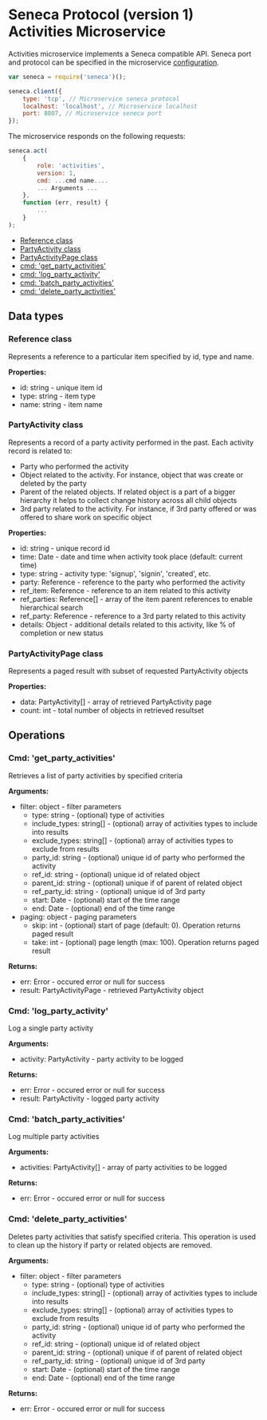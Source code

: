 # Seneca Protocol (version 1) <br/> Activities Microservice

Activities microservice implements a Seneca compatible API. 
Seneca port and protocol can be specified in the microservice [configuration](Configuration.md/#api_seneca). 

```javascript
var seneca = require('seneca')();

seneca.client({
    type: 'tcp', // Microservice seneca protocol
    localhost: 'localhost', // Microservice localhost
    port: 8807, // Microservice seneca port
});
```

The microservice responds on the following requests:

```javascript
seneca.act(
    {
        role: 'activities',
        version: 1,
        cmd: ...cmd name....
        ... Arguments ...
    },
    function (err, result) {
        ...
    }
);
```

* [Reference class](#class1)
* [PartyActivity class](#class2)
* [PartyActivityPage class](#class3)
* [cmd: 'get_party_activities'](#operation1)
* [cmd: 'log_party_activity'](#operation2)
* [cmd: 'batch_party_activities'](#operation3)
* [cmd: 'delete_party_activities'](#operation4)

## Data types

### <a name="class1"></a> Reference class

Represents a reference to a particular item specified by id, type and name. 

**Properties:**
- id: string - unique item id
- type: string - item type
- name: string - item name

### <a name="class2"></a> PartyActivity class

Represents a record of a party activity performed in the past. 
Each activity record is related to:
- Party who performed the activity
- Object related to the activity. For instance, object that was create or deleted by the party
- Parent of the related objects. If related object is a part of a bigger hierarchy it helps to collect change history across all child objects
- 3rd party related to the activity. For instance, if 3rd party offered or was offered to share work on specific object

**Properties:**
- id: string - unique record id
- time: Date - date and time when activity took place (default: current time)
- type: string - activity type: 'signup', 'signin', 'created', etc.
- party: Reference - reference to the party who performed the activity
- ref_item: Reference - reference to an item related to this activity
- ref_parties: Reference[] - array of the item parent references to enable hierarchical search
- ref_party: Reference - reference to a 3rd party related to this activity
- details: Object - additional details related to this activity, like % of completion or new status

### <a name="class3"></a> PartyActivityPage class

Represents a paged result with subset of requested PartyActivity objects

**Properties:**
- data: PartyActivity[] - array of retrieved PartyActivity page
- count: int - total number of objects in retrieved resultset

## Operations

### <a name="operation1"></a> Cmd: 'get_party_activities'

Retrieves a list of party activities by specified criteria

**Arguments:** 
- filter: object - filter parameters
  - type: string - (optional) type of activities
  - include_types: string[] - (optional) array of activities types to include into results
  - exclude_types: string[] - (optional) array of activities types to exclude from results
  - party_id: string - (optional) unique id of party who performed the activity
  - ref_id: string - (optional) unique id of related object
  - parent_id: string - (optional) unique if of parent of related object
  - ref_party_id: string - (optional) unique id of 3rd party
  - start: Date - (optional) start of the time range
  - end: Date - (optional) end of the time range
- paging: object - paging parameters
  - skip: int - (optional) start of page (default: 0). Operation returns paged result
  - take: int - (optional) page length (max: 100). Operation returns paged result

**Returns:**
- err: Error - occured error or null for success
- result: PartyActivityPage - retrieved PartyActivity object

### <a name="operation2"></a> Cmd: 'log_party_activity'

Log a single party activity

**Arguments:** 
- activity: PartyActivity - party activity to be logged

**Returns:**
- err: Error - occured error or null for success
- result: PartyActivity - logged party activity

### <a name="operation3"></a> Cmd: 'batch_party_activities'

Log multiple party activities

**Arguments:** 
- activities: PartyActivity[] - array of party activities to be logged

**Returns:**
- err: Error - occured error or null for success

### <a name="operation3"></a> Cmd: 'delete_party_activities'

Deletes party activities that satisfy specified criteria.
This operation is used to clean up the history if party or related objects are removed.

**Arguments:** 
- filter: object - filter parameters
  - type: string - (optional) type of activities
  - include_types: string[] - (optional) array of activities types to include into results
  - exclude_types: string[] - (optional) array of activities types to exclude from results
  - party_id: string - (optional) unique id of party who performed the activity
  - ref_id: string - (optional) unique id of related object
  - parent_id: string - (optional) unique if of parent of related object
  - ref_party_id: string - (optional) unique id of 3rd party
  - start: Date - (optional) start of the time range
  - end: Date - (optional) end of the time range

**Returns:**
- err: Error - occured error or null for success
